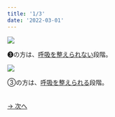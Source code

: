 ```yaml
---
title: '1/3'
date: '2022-03-01'
---
```

![](/images/03_1.jpg)

➌の方は、[呼吸を整えられない]()段階。

![](/images/03_2.jpg)

③の方は、[呼吸を整えられる]()段階。

　  
[ → 次へ ](/posts/3-2)
